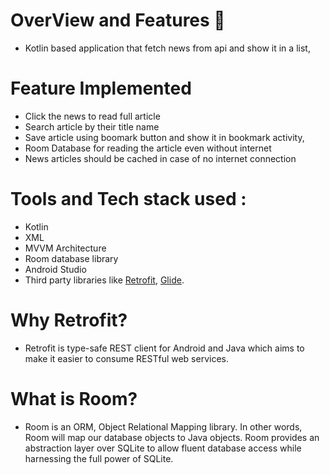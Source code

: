 # OverView and Features 📰
* Kotlin based application that fetch news from api and show it in a list, <br/>

# Feature Implemented
* Click the news to read full article <br/>
* Search article by their title name <br/>
* Save article using boomark button and show it in bookmark activity, <br/>
* Room Database for reading the article even without internet <br/>
* News articles should be cached in case of no internet connection <br/>

# Tools and Tech stack used : 
 * Kotlin
 * XML
 * MVVM Architecture
 * Room database library
 * Android Studio
 * Third party libraries like [Retrofit](https://square.github.io/retrofit/), [Glide](https://bumptech.github.io/glide/int/volley.html).
 
 # Why Retrofit?
 * Retrofit is type-safe REST client for Android and Java which aims to make it easier to consume RESTful web services.
 
 # What is Room?
 * Room is an ORM, Object Relational Mapping library. In other words, Room will map our database objects to Java objects. Room provides an abstraction layer over SQLite to allow fluent database access while harnessing the full power of SQLite.
